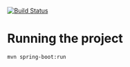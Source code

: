 [![Build Status](https://travis-ci.com/vaadin/orders.svg?token=azmWeqTLXEpfKsysCZud&branch=master)](https://travis-ci.com/vaadin/orders)

Running the project
===================
`mvn spring-boot:run`
